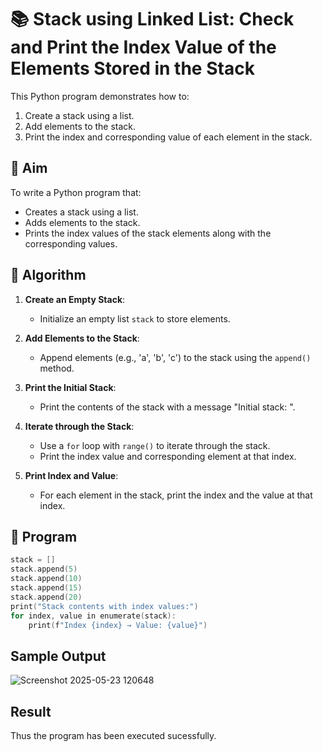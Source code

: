 # 📚 Stack using Linked List: Check and Print the Index Value of the Elements Stored in the Stack

This Python program demonstrates how to:
1. Create a stack using a list.
2. Add elements to the stack.
3. Print the index and corresponding value of each element in the stack.

## 🎯 Aim

To write a Python program that:
- Creates a stack using a list.
- Adds elements to the stack.
- Prints the index values of the stack elements along with the corresponding values.

## 🧠 Algorithm

1. **Create an Empty Stack**:
   - Initialize an empty list `stack` to store elements.

2. **Add Elements to the Stack**:
   - Append elements (e.g., 'a', 'b', 'c') to the stack using the `append()` method.

3. **Print the Initial Stack**:
   - Print the contents of the stack with a message "Initial stack: ".

4. **Iterate through the Stack**:
   - Use a `for` loop with `range()` to iterate through the stack.
   - Print the index value and corresponding element at that index.

5. **Print Index and Value**:
   - For each element in the stack, print the index and the value at that index.

## 📝 Program
~~~c
stack = []
stack.append(5)
stack.append(10)
stack.append(15)
stack.append(20)
print("Stack contents with index values:")
for index, value in enumerate(stack):
    print(f"Index {index} → Value: {value}")
~~~

## Sample Output

![Screenshot 2025-05-23 120648](https://github.com/user-attachments/assets/dc045f4d-b5f2-4260-a1a0-5f952826ad27)


## Result
Thus the program has been executed sucessfully.
